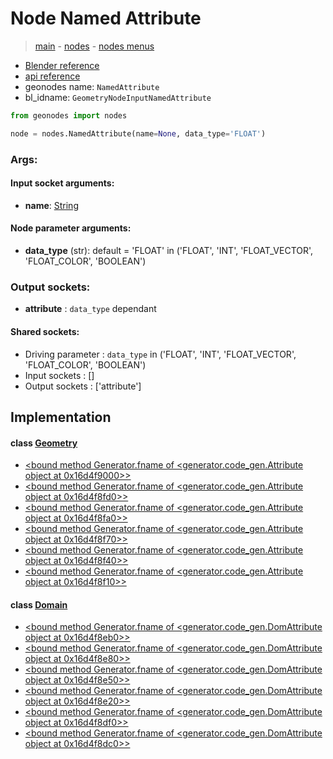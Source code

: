 # Node Named Attribute

> [main](../structure.md) - [nodes](nodes.md) - [nodes menus](nodes_menus.md)

- [Blender reference](https://docs.blender.org/manual/en/latest/modeling/geometry_nodes/input/named_attribute.html)
- [api reference](https://docs.blender.org/api/current/bpy.types.GeometryNodeInputNamedAttribute.html)
- geonodes name: `NamedAttribute`
- bl_idname: `GeometryNodeInputNamedAttribute`

```python
from geonodes import nodes

node = nodes.NamedAttribute(name=None, data_type='FLOAT')
```

### Args:

#### Input socket arguments:

- **name**: [String](String.md)

#### Node parameter arguments:

- **data_type** (str): default = 'FLOAT' in ('FLOAT', 'INT', 'FLOAT_VECTOR', 'FLOAT_COLOR', 'BOOLEAN')

### Output sockets:

- **attribute** : ``data_type`` dependant

#### Shared sockets:

- Driving parameter : ``data_type`` in ('FLOAT', 'INT', 'FLOAT_VECTOR', 'FLOAT_COLOR', 'BOOLEAN')
- Input sockets  : []
- Output sockets : ['attribute']
## Implementation

#### class [Geometry](Geometry.md)

 - [<bound method Generator.fname of <generator.code_gen.Attribute object at 0x16d4f9000>>](Geometry.md#named_attribute)
 - [<bound method Generator.fname of <generator.code_gen.Attribute object at 0x16d4f8fd0>>](Geometry.md#get_named_float)
 - [<bound method Generator.fname of <generator.code_gen.Attribute object at 0x16d4f8fa0>>](Geometry.md#get_named_integer)
 - [<bound method Generator.fname of <generator.code_gen.Attribute object at 0x16d4f8f70>>](Geometry.md#get_named_vector)
 - [<bound method Generator.fname of <generator.code_gen.Attribute object at 0x16d4f8f40>>](Geometry.md#get_named_color)
 - [<bound method Generator.fname of <generator.code_gen.Attribute object at 0x16d4f8f10>>](Geometry.md#get_named_boolean)
#### class [Domain](Domain.md)

 - [<bound method Generator.fname of <generator.code_gen.DomAttribute object at 0x16d4f8eb0>>](Domain.md#named_attribute)
 - [<bound method Generator.fname of <generator.code_gen.DomAttribute object at 0x16d4f8e80>>](Domain.md#get_named_float)
 - [<bound method Generator.fname of <generator.code_gen.DomAttribute object at 0x16d4f8e50>>](Domain.md#get_named_integer)
 - [<bound method Generator.fname of <generator.code_gen.DomAttribute object at 0x16d4f8e20>>](Domain.md#get_named_vector)
 - [<bound method Generator.fname of <generator.code_gen.DomAttribute object at 0x16d4f8df0>>](Domain.md#get_named_color)
 - [<bound method Generator.fname of <generator.code_gen.DomAttribute object at 0x16d4f8dc0>>](Domain.md#get_named_boolean)
